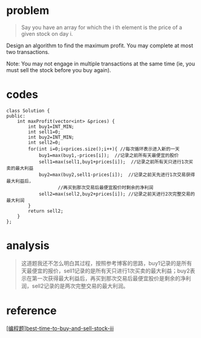 # problem
> Say you have an array for which the i th element is the price of a given stock on day i.

Design an algorithm to find the maximum profit. You may complete at most two transactions.

Note: 
You may not engage in multiple transactions at the same time (ie, you must sell the stock before you buy again).

# codes
```
class Solution {
public:
    int maxProfit(vector<int> &prices) {
        int buy1=INT_MIN;
        int sell1=0;
        int buy2=INT_MIN;
        int sell2=0;
        for(int i=0;i<prices.size();i++){ //每次循环表示进入新的一天
            buy1=max(buy1,-prices[i]);  //记录之前所有天最便宜的股价
            sell1=max(sell1,buy1+prices[i]);  //记录之前所有天只进行1次买卖的最大利益
            buy2=max(buy2,sell1-prices[i]);  //记录之前天先进行1次交易获得最大利益后，
                   //再买到那次交易后最便宜股价时剩余的净利润
            sell2=max(sell2,buy2+prices[i]); //记录之前天进行2次完整交易的最大利润
        }
        return sell2;
    }
};
```

# analysis
>这道题我还不怎么明白其过程，按照参考博客的思路，buy1记录的是所有天最便宜的报价，sell1记录的是所有天只进行1次买卖的最大利益；buy2表示在第一次获得最大利益后，再买到那次交易后最便宜股价是剩余的净利润，sell2记录的是两次完整交易的最大利润。

# reference
[[编程题]best-time-to-buy-and-sell-stock-iii][1]

[1]: https://www.nowcoder.com/questionTerminal/03905f7b819241398b02ee39bef3e8f1
